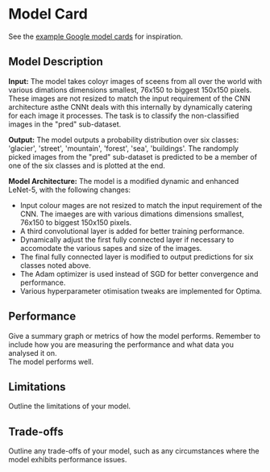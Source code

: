 # Model Card

See the [example Google model cards](https://modelcards.withgoogle.com/model-reports) for inspiration. 

## Model Description

**Input:** The model takes coloyr images of sceens from all over the world with various dimations dimensions smallest, 76x150 to biggest 150x150 pixels. These images are not resized to match the input requirement of the CNN architecture asthe CNNt deals with this internally by dynamically catering for each image it processes. The task is to classify the non-classified images in the "pred" sub-dataset. 

**Output:** The model outputs a probability distribution over six classes: 'glacier', 'street', 'mountain', 'forest', 'sea', 'buildings'. The randomply picked images from the "pred" sub-dataset is predicted to be a member of one of the six classes and is plotted at the end.

**Model Architecture:** The model is a modified dynamic and enhanced LeNet-5, with the following changes:
- Input colour mages are not resized to match the input requirement of the CNN. The imaeges are with various dimations dimensions smallest, 76x150 to biggest 150x150 pixels.
- A third convolutional layer is added for better training performance.
- Dynamically adjust the first fully connected layer if necessary to accomodate the various sapes and size of the images.
- The final fully connected layer is modified to output predictions for six classes noted above.
- The Adam optimizer is used instead of SGD for better convergence and performance.
- Various hyperparameter otimisation tweaks are implemented for Optima.

## Performance

Give a summary graph or metrics of how the model performs. Remember to include how you are measuring the performance and what data you analysed it on. <br>
The model performs well.

## Limitations

Outline the limitations of your model.

## Trade-offs

Outline any trade-offs of your model, such as any circumstances where the model exhibits performance issues. 
